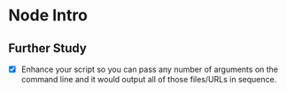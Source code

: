 Node Intro
==========

Further Study
-------------

- [x] Enhance your script so you can pass any number of arguments on the command line and it would output all of those files/URLs in sequence.